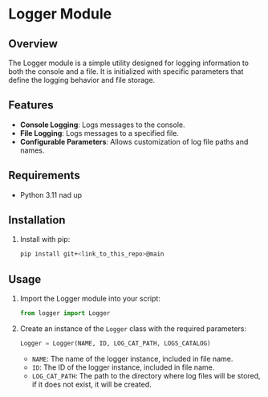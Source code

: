 # Logger Module

## Overview

The Logger module is a simple utility designed for logging information to both the console and a file. It is initialized with specific parameters that define the logging behavior and file storage.

## Features

- **Console Logging**: Logs messages to the console.
- **File Logging**: Logs messages to a specified file.
- **Configurable Parameters**: Allows customization of log file paths and names.

## Requirements

- Python 3.11 nad up

## Installation

1. Install with pip:
   ```sh
   pip install git+<link_to_this_repo>@main
   ```

## Usage

1. Import the Logger module into your script:
   ```python
   from logger import Logger
   ```

2. Create an instance of the `Logger` class with the required parameters:
   ```python
   Logger = Logger(NAME, ID, LOG_CAT_PATH, LOGS_CATALOG)
   ```
    - `NAME`: The name of the logger instance, included in file name.
    - `ID`: The ID of the logger instance, included in file name.
    - `LOG_CAT_PATH`: The path to the directory where log files will be stored, if it does not exist, it will be created.